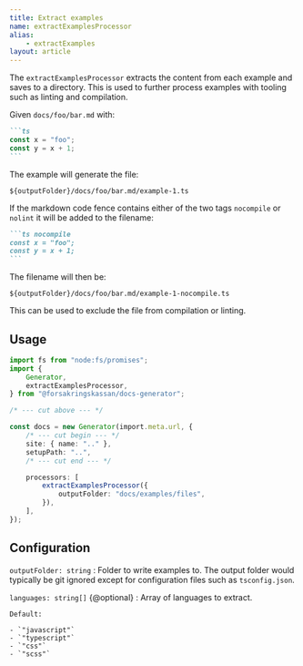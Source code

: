 ```yaml
---
title: Extract examples
name: extractExamplesProcessor
alias:
    - extractExamples
layout: article
---
```


The `extractExamplesProcessor` extracts the content from each example and saves to a directory.
This is used to further process examples with tooling such as linting and compilation.

Given `docs/foo/bar.md` with:

````md
```ts
const x = "foo";
const y = x + 1;
```
````

The example will generate the file:

```
${outputFolder}/docs/foo/bar.md/example-1.ts
```

If the markdown code fence contains either of the two tags `nocompile` or `nolint` it will be added to the filename:

````md
```ts nocompile
const x = "foo";
const y = x + 1;
```
````

The filename will then be:

```
${outputFolder}/docs/foo/bar.md/example-1-nocompile.ts
```

This can be used to exclude the file from compilation or linting.

## Usage

```ts
import fs from "node:fs/promises";
import {
    Generator,
    extractExamplesProcessor,
} from "@forsakringskassan/docs-generator";

/* --- cut above --- */

const docs = new Generator(import.meta.url, {
    /* --- cut begin --- */
    site: { name: ".." },
    setupPath: "..",
    /* --- cut end --- */

    processors: [
        extractExamplesProcessor({
            outputFolder: "docs/examples/files",
        }),
    ],
});
```

## Configuration

`outputFolder: string`
: Folder to write examples to. The output folder would typically be git ignored except for configuration files such as `tsconfig.json`.

`languages: string[]` {@optional}
: Array of languages to extract.

    Default:

    - `"javascript"`
    - `"typescript"`
    - `"css"`
    - `"scss"`
